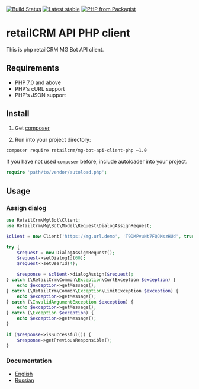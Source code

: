[![Build Status](https://img.shields.io/travis/retailcrm/mg-bot-api-client-php/master.svg?style=flat-square)](https://travis-ci.org/retailcrm/mg-bot-api-client-php)
[![Latest stable](https://img.shields.io/packagist/v/retailcrm/mg-bot-api-client-php.svg?style=flat-square)](https://packagist.org/packages/retailcrm/mg-bot-api-client-php)
[![PHP from Packagist](https://img.shields.io/packagist/php-v/mg-bot-retailcrm/api-client-php.svg?style=flat-square)](https://packagist.org/packages/retailcrm/mg-bot-api-client-php)


# retailCRM API PHP client

This is php retailCRM MG Bot API client.

## Requirements

* PHP 7.0 and above
* PHP's cURL support
* PHP's JSON support

## Install

1) Get [composer](https://getcomposer.org/download/)

2) Run into your project directory:
```bash
composer require retailcrm/mg-bot-api-client-php ~1.0
```

If you have not used `composer` before, include autoloader into your project.
```php
require 'path/to/vendor/autoload.php';
```

## Usage

### Assign dialog
```php
use RetailCrm\Mg\Bot\Client;
use RetailCrm\Mg\Bot\Model\Request\DialogAssignRequest;

$client = new Client('https://mg.url.demo', 'T9DMPvuNt7FQJMszHUd', true);

try {
    $request = new DialogAssignRequest();
    $request->setDialogId(60);
    $request->setUserId(4);

    $response = $client->dialogAssign($request);
} catch (\RetailCrm\Common\Exception\CurlException $exception) {
    echo $exception->getMessage();
} catch (\RetailCrm\Common\Exception\LimitException $exception) {
    echo $exception->getMessage();
} catch (\InvalidArgumentException $exception) {
    echo $exception->getMessage();
} catch (\Exception $exception) {
    echo $exception->getMessage();
}

if ($response->isSuccessful()) {
    $response->getPreviousResponsible();
}
```

### Documentation

* [English](https://139810.selcdn.ru/download/doc/mg-bot-api/bot.v1.en.html)
* [Russian](https://help.retailcrm.ru/Developers/MgBot)

